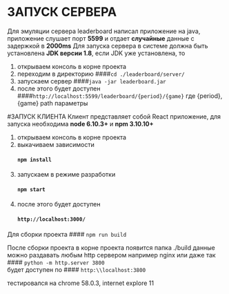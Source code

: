 # ЗАПУСК СЕРВЕРА
Для эмуляции сервера leaderboard написал приложение на java, приложение слушает порт **5599** и отдает **случайные** данные с задержкой в **2000ms** 
Для запуска сервера в системе должна быть установлена **JDK версии 1.8**, если JDK уже установлена, то

1. открываем консоль в корне проекта
2. переходим в директорию 
    ####`cd ./leaderboard/server/ `
3. запускаем сервер 
    ####`java -jar leaderboard.jar`    
4. после этого будет доступен 
    ####`http://localhost:5599/leaderboard/{period}/{game}`
где {period}, {game} path параметры 


#ЗАПУСК КЛИЕНТА
Клиент представляет собой React приложение, для запуска необходима **node 6.10.3+** и **npm 3.10.10+**
1. открываем консоль в корне проекта 
2. выкачиваем зависимости 
    #### `npm install`
3. запускаем в режиме разработки 
    #### `npm start`
4. после этого будет доступен 
    #### `http://localhost:3000/`
       
Для сборки проекта 
    #### `npm run build`

После сборки проекта в корне проекта появится папка ./build 
данные можно раздавать любым http сервером например nginx или 
даже так #### `python -m http.server 3800`  
будет доступен по #### `http:\\localhost:3800`

тестировался на 
    chrome 58.0.3,
    internet explore 11